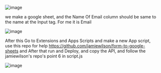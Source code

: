 ![image](https://github.com/user-attachments/assets/98dd1097-c019-4a7e-82b4-0e0f1b91a672)

we make a google sheet, and the Name Of Email column should be same to the name at the Input tag. For me it is Email

![image](https://github.com/user-attachments/assets/0bd13100-8220-49d2-8223-761a4653aa5b)

After this Go to Extensions and Apps Scripts and make a new App script, use this repo for help
https://github.com/jamiewilson/form-to-google-sheets
and After that run and Deploy, and copy the API, and follow the jamiewilson's repo's point 6 in script.js

![image](https://github.com/user-attachments/assets/514348c6-9c13-4777-bff8-d24346967387)


